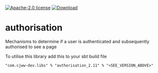 [![Apache-2.0 license](http://img.shields.io/badge/license-Apache-brightgreen.svg)](http://www.apache.org/licenses/LICENSE-2.0.html)
[ ![Download](https://api.bintray.com/packages/cjww-development/releases/authorisation/images/download.svg) ](https://bintray.com/cjww-development/releases/authorisation/_latestVersion)

authorisation
=================

Mechanisms to determine if a user is authenticated and subsequently authorised to see a page

To utilise this library add this to your sbt build file

```
"com.cjww-dev.libs" % "authorisation_2.11" % "<SEE_VERSION_ABOVE>" 
```
